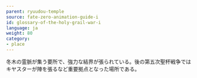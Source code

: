 ```yaml
---
parent: ryuudou-temple
source: fate-zero-animation-guide-i
id: glossary-of-the-holy-grail-war-i
language: ja
weight: 80
category:
- place
---
```


冬木の霊脈が集う要所で、強力な結界が張られている。後の第五次聖杯戦争ではキヤスターが陣を張るなど重要拠点となった場所である。
